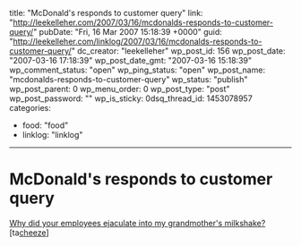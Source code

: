 title: "McDonald's responds to customer query"
link: "http://leekelleher.com/2007/03/16/mcdonalds-responds-to-customer-query/"
pubDate: "Fri, 16 Mar 2007 15:18:39 +0000"
guid: "http://leekelleher.com/linklog/2007/03/16/mcdonalds-responds-to-customer-query/"
dc_creator: "leekelleher"
wp_post_id: 156
wp_post_date: "2007-03-16 17:18:39"
wp_post_date_gmt: "2007-03-16 15:18:39"
wp_comment_status: "open"
wp_ping_status: "open"
wp_post_name: "mcdonalds-responds-to-customer-query"
wp_status: "publish"
wp_post_parent: 0
wp_menu_order: 0
wp_post_type: "post"
wp_post_password: ""
wp_is_sticky: 0dsq_thread_id: 1453078957
categories:
  - food: "food"
  - linklog: "linklog"

---

# McDonald's responds to customer query

<a href="http://www.theregister.co.uk/2007/03/16/make_your_own_mind_up/">Why did your employees ejaculate into my grandmother's milkshake?</a> [ta<a href="http://www.lifejustbounces.com/cheese/">cheeze</a>]